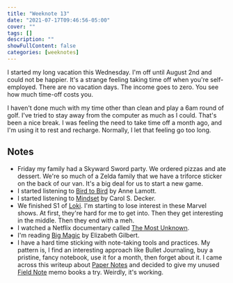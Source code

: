 ```yaml
---
title: "Weeknote 13"
date: "2021-07-17T09:46:56-05:00"
cover: ""
tags: []
description: ""
showFullContent: false
categories: [weeknotes]
---
```


I started my long vacation this Wednesday. I'm off until August 2nd and could not be happier. It's a strange feeling taking time off when you're self-employed. There are no vacation days. The income goes to zero. You see how much time-off costs you.

I haven't done much with my time other than clean and play a 6am round of golf. I've tried to stay away from the computer as much as I could. That's been a nice break. I was feeling the need to take time off a month ago, and I'm using it to rest and recharge. Normally, I let that feeling go too long.

## Notes

* Friday my family had a Skyward Sword party. We ordered pizzas and ate dessert. We're so much of a Zelda family that we have a triforce sticker on the back of our van. It's a big deal for us to start a new game.
* I started listening to [Bird to Bird](https://www.goodreads.com/book/show/12543.Bird_by_Bird) by Anne Lamott.
* I started listening to [Mindset](https://www.goodreads.com/book/show/40745.Mindset) by Carol S. Decker.
* We finished S1 of [Loki](https://www.imdb.com/title/tt9140554/). I'm starting to lose interest in these Marvel shows. At first, they're hard for me to get into. Then they get interesting in the middle. Then they end with a meh.
* I watched a Netflix documentary called [The Most Unknown](https://www.netflix.com/title/80222042).
* I'm reading [Big Magic](https://www.goodreads.com/book/show/24453082-big-magic) by Elizabeth Gilbert.
* I have a hard time sticking with note-taking tools and practices. My pattern is, I find an interesting approach like Bullet Journaling, buy a pristine, fancy notebook, use it for a month, then forget about it. I came across this writeup about [Paper Notes](https://macwright.com/2019/01/02/paper-notes.html) and decided to give my unused [Field Note](https://fieldnotesbrand.com/) memo books a try. Weirdly, it's working.